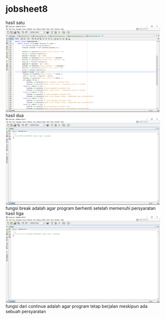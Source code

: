 # jobsheet8
hasil satu 
![alt text](https://github.com/rezaalamsyah/jobsheet8/blob/master/Screenshot%20(32).png "run hasil satu")
hasil dua
![alt text](https://github.com/rezaalamsyah/jobsheet8/blob/master/Screenshot%20(36).png "run hasil dua")
fungsi break adalah agar program berhenti setelah memenuhi persyaratan
hasil tiga
![alt text](https://github.com/rezaalamsyah/jobsheet8/blob/master/Screenshot%20(35).png "run hasil tiga")
fungsi dari continue adalah agar program tetap berjalan meskipun ada sebuah persyaratan
